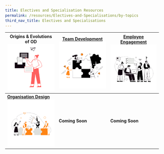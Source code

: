 ```yaml
---
title: Electives and Specialisation Resources
permalink: /resources/Electives-and-Specialisations/by-topics
third_nav_title: Electives and Specialisations
---
```

| **Origins & Evolutions of OD** ![Alt text for image on Isomer site](/images/Origins-2.png)| **[Team Development](https://cscollege-test-staging.netlify.app/resources/electives-and-specialisations/team)** ![Alt text for image on Isomer site](/images/Teams-2.png) | **[Employee Engagement](https://cscollege-test-staging.netlify.app/resources/electives-and-specialisations/engage)**![Alt text for image on Isomer site](/images/Group-dynamics.png)|
| -------- | -------- | -------- |
| **[Organisation Design](https://cscollege-test-staging.netlify.app/resources/electives-and-specialisations/design)** ![Alt text for image on Isomer site](/images/Org%20design-2.png)  | **Coming Soon**     | **Coming Soon**    |